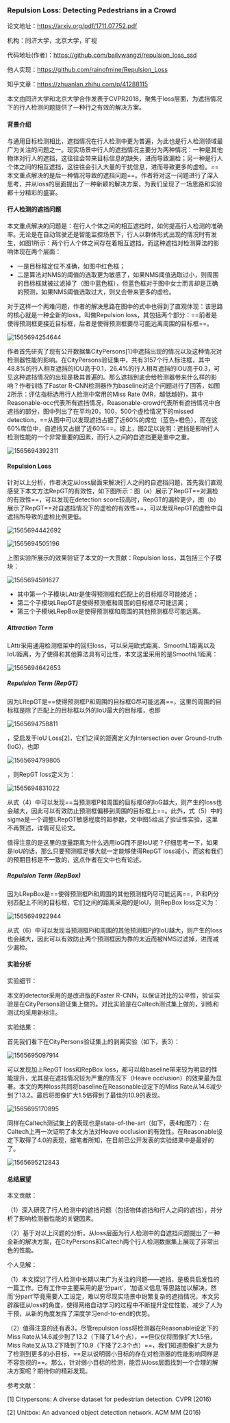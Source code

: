 ### Repulsion Loss: Detecting Pedestrians in a Crowd

论文地址：https://arxiv.org/pdf/1711.07752.pdf

机构：同济大学，北京大学，旷视

代码地址(作者)：https://github.com/bailvwangzi/repulsion_loss_ssd

他人实现：https://github.com/rainofmine/Repulsion_Loss

知乎文章：https://zhuanlan.zhihu.com/p/41288115



本文由同济大学和北京大学合作发表于CVPR2018，聚焦于loss层面，为遮挡情况下的行人检测问题提供了一种行之有效的解决方案。

#### 背景介绍

与通用目标检测相比，遮挡情况在行人检测中更为普遍，为此也是行人检测领域最广为关注的问题之一。现实场景中行人的遮挡情况主要分为两种情况：一种是其他物体对行人的遮挡，这往往会带来目标信息的缺失，进而导致漏检；另一种是行人个体之间的相互遮挡，这往往会引入大量的干扰信息，进而导致更多的虚检。==本文重点解决的是后一种情况导致的遮挡问题==。作者将对这一问题进行了深入思考，并从loss的层面提出了一种新颖的解决方案，为我们呈现了一场思路和实验都十分精彩的盛宴。



#### 行人检测的遮挡问题

本文重点解决的问题是：在行人个体之间的相互遮挡时，如何提高行人检测的准确率。无论是在自动驾驶还是智能监控场景下，行人以群体形式出现的情况时有发生，如图1所示：两个行人个体之间存在着相互遮挡，而这种遮挡对检测算法的影响体现在两个层面：

- 一是目标框定位不准确，如图中红色框；
- 二是算法对NMS的阈值的选取更为敏感了，如果NMS阈值选取过小，则周围的目标框就被过滤掉了（图中蓝色框），但蓝色框对于图中女士而言却是正确的预测，如果NMS阈值选取过大，则又会带来更多的虚检。

对于这样一个两难问题，作者的解决思路在图中的式中也得到了直观体现：该思路的核心就是一种全新的loss，叫做Repulsion loss，其包括两个部分：==前者是使得预测框更接近目标框，后者是使得预测框要尽可能远离周围的目标框==。

![1565694254644](C:\Users\j00496872\Desktop\Notes\raw_images\1565694254644.png)

作者首先研究了现有公开数据集CityPersons[1]中遮挡出现的情况以及这种情况对检测器性能的影响。在CityPersons验证集中，共有3157个行人标注框，其中48.8%的行人相互遮挡的IOU高于0.1，26.4%的行人相互遮挡的IOU高于0.3，可见这种遮挡情况的出现是极其普遍的。那么遮挡到底会给检测器带来什么样的影响？作者训练了Faster R-CNN检测器作为baseline对这个问题进行了回答，如图2所示：评估指标选用行人检测中常用的Miss Rate (MR，越低越好)，其中Reasonable-occ代表所有遮挡情况，Reasonable-crowd代表所有遮挡情况中自遮挡的部分，图中列出了在平均20，100，500个虚检情况下的missed detection，==从图中可以发现遮挡占据了近60%的席位（蓝色+橙色），而在这60%席位中，自遮挡又占据了近60%==。综上，图2足以说明：遮挡是影响行人检测性能的一个非常重要的因素，而行人之间的自遮挡更是重中之重。

![1565694392311](C:\Users\j00496872\Desktop\Notes\raw_images\1565694392311.png)



#### Repulsion Loss

针对以上分析，作者决定从loss层面来解决行人之间的自遮挡问题，首先我们直观感受下本文方法RepGT的有效性，如下图所示：图（a）展示了RepGT==对漏检的有效性==，可以发现在detection score较高时，RepGT的漏检更少，图（b）展示了RepGT==对自遮挡情况下的虚检的有效性==，可以发现RepGT的虚检中自遮挡所导致的虚检比例更低。

![1565694442692](C:\Users\j00496872\Desktop\Notes\raw_images\1565694442692.png)

![1565694505196](C:\Users\j00496872\Desktop\Notes\raw_images\1565694505196.png)

上图实验所展示的效果验证了本文的一大贡献：Repulsion loss，其包括三个子模块：

![1565694591627](C:\Users\j00496872\Desktop\Notes\raw_images\1565694591627.png)

- 其中第一个子模块LAttr是使得预测框和匹配上的目标框尽可能接近；
- 第二个子模块LRepGT是使得预测框和周围的目标框尽可能远离；
- 第三个子模块LRepBox是使得预测框和周围的其他预测框尽可能远离。

##### Attraction Term

LAttr采用通用检测框架中的回归loss，可以采用欧式距离、SmoothL1距离以及IoU距离，为了使得和其他算法具有可比性，本文这里采用的是SmoothL1距离：

![1565694642653](C:\Users\j00496872\Desktop\Notes\raw_images\1565694642653.png)

##### Repulsion Term (RepGT)

因为LRepGT是==使得预测框P和周围的目标框G尽可能远离==，这里的周围的目标框是除了匹配上的目标框以外的IoU最大的目标框，也即

![1565694758811](C:\Users\j00496872\Desktop\Notes\raw_images\1565694758811.png)

，受启发于IoU Loss[2]，它们之间的距离定义为Intersection over Ground-truth (IoG)，也即

![1565694799805](C:\Users\j00496872\Desktop\Notes\raw_images\1565694799805.png)


，则RepGT loss定义为：

![1565694831022](C:\Users\j00496872\Desktop\Notes\raw_images\1565694831022.png)


从式（4）中可以发现==当预测框P和周围的目标框G的IoG越大，则产生的loss也会越大，因此可以有效防止预测框偏移到周围的目标框上==。此外，式（5）中的sigma是一个调整LRepGT敏感程度的超参数，文中图5给出了验证性实验，这里不再赘述，详情可见论文。

值得注意的是这里的度量距离为什么选用IoG而不是IoU呢？仔细思考一下，如果是IoU的话，那么只要预测框足够大就一定能够使得RepGT loss减小，而这和我们的预期目标是不一致的，这点作者在文中也有论述。

##### Repulsion Term (RepBox)

因为LRepBox是==使得预测框Pi和周围的其他预测框Pj尽可能远离==，Pi和Pj分别匹配上不同的目标框，它们之间的距离采用的是IoU，则RepBox loss定义为：

![1565694922944](C:\Users\j00496872\Desktop\Notes\raw_images\1565694922944.png)

从式（6）中可以发现当预测框Pi和周围的其他预测框Pj的IoU越大，则产生的loss也会越大，因此可以有效防止两个预测框因为靠的太近而被NMS过滤掉，进而减少漏检。



#### 实验分析

实验细节：

本文的detector采用的是改进版的Faster R-CNN，以保证对比的公平性，验证实验是在CityPersons验证集上做的。对比实验是在Caltech测试集上做的，训练和测试均采用新标注。

实验结果：

首先我们看下在CityPersons验证集上的剥离实验（如下，表3）：

![1565695097914](C:\Users\j00496872\Desktop\Notes\raw_images\1565695097914.png)


可以发现加上RepGT loss和RepBox loss，都可以给baseline带来较为明显的性能提升，尤其是在遮挡情况较为严重的情况下（Heave occlusion）的效果最为显著。本文的两种loss共同将baseline在Reasonable设定下的Miss Rate从14.6减少到了13.2。最后将图像扩大1.5倍得到了最佳的10.9的表现。

![1565695170895](C:\Users\j00496872\Desktop\Notes\raw_images\1565695170895.png)

同样在Caltech测试集上的表现也是state-of-the-art（如下，表4和图7）：在Caltech上再一次证明了本文方法对Heave occlusion的有效性。在Reasonable设定下取得了4.0的表现，据笔者所知，在目前已公开发表的实验结果中是最好的了。

![1565695212843](C:\Users\j00496872\Desktop\Notes\raw_images\1565695212843.png)

#### 总结展望

本文贡献：

（1）深入研究了行人检测中的遮挡问题（包括物体遮挡和行人之间的遮挡），并分析了影响检测器性能的关键因素。

（2）基于对以上问题的分析，从loss层面为行人检测中的自遮挡问题提出了一种全新的解决方案，在CityPersons和Caltech两个行人检测数据集上展现了非常出色的性能。

个人见解：

（1）本文探讨了行人检测中长期以来广为关注的问题——遮挡，是极具启发性的一篇工作。已有工作中主要采用的是‘分part’，‘加语义信息’等思路加以解决，然而‘分part’毕竟需要人工设定，难以穷尽现实场景中纷繁复杂的遮挡情况，本文另辟蹊径从loss的角度，使得网络自动学习的过程中不断提升定位性能，减少了人为干预，从新的角度发挥了深度学习end-to-end的优势。

（2）值得注意的还有表3，尽管repulsion loss将检测器在Reasonable设定下的Miss Rate从14.6减少到了13.2（下降了1.4个点），==但仅仅将图像扩大1.5倍，Miss Rate又从13.2下降到了10.9（下降了2.3个点）==，我们知道图像扩大是为了检测到更多的小目标，==足以说明弱小目标的存在对检测器的性能影响同样是不容忽视的==。那么，针对弱小目标的检测，能否从loss层面找到一个合理的解决方案呢？期待你的精彩发现。

参考文献：

[1] Citypersons: A diverse dataset for pedestrian detection. CVPR (2016)

[2] Unitbox: An advanced object detection network. ACM MM (2016)